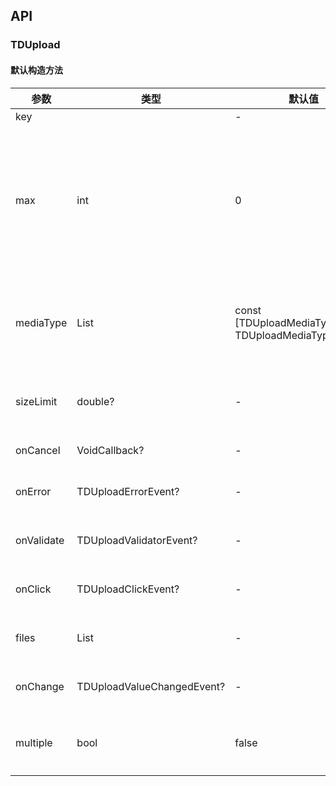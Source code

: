## API
### TDUpload
#### 默认构造方法

| 参数 | 类型 | 默认值 | 说明 |
| --- | --- | --- | --- |
| key |  | - |  |
| max | int | 0 | 用于控制文件上传数量，0为不限制，仅在multiple为true时有效 |
| mediaType | List<TDUploadMediaType> | const [TDUploadMediaType.image, TDUploadMediaType.video] | 支持上传的文件类型，图片或视频 |
| sizeLimit | double? | - | 图片大小限制，单位为KB |
| onCancel | VoidCallback? | - | 监听取消上传 |
| onError | TDUploadErrorEvent? | - | 监听获取资源错误 |
| onValidate | TDUploadValidatorEvent? | - | 监听文件校验出错 |
| onClick | TDUploadClickEvent? | - | 监听点击图片位 |
| files | List<TDUploadFile> | - | 控制展示的文件列表 |
| onChange | TDUploadValueChangedEvent? | - | 监听添加或删除照片 |
| multiple | bool | false | 是否多选上传，默认false |
